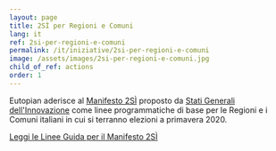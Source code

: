 ```yaml
---
layout: page
title: 2SÌ per Regioni e Comuni
lang: it
ref: 2si-per-regioni-e-comuni
permalink: /it/iniziative/2si-per-regioni-e-comuni
image: /assets/images/2si-per-regioni-e-comuni.jpg
child_of_ref: actions
order: 1
---
```


Eutopian aderisce al [Manifesto 2SÌ](https://www.statigeneralinnovazione.it/online/appuntamento-per-il-19-febbraio-2020-2si-per-regioni-e-comuni/) proposto da [Stati Generali dell'Innovazione](https://www.statigeneralinnovazione.it/) come linee programmatiche di base per le Regioni e i Comuni italiani in cui si terranno elezioni a primavera 2020.

[Leggi le Linee Guida per il Manifesto 2SÌ](https://www.statigeneralinnovazione.it/online/wp-content/uploads/2020/02/Linee_Guida_per_il_Manifesto_2Si.pdf)
